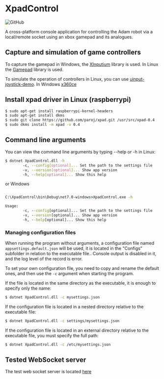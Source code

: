# XpadControl

![GitHub](https://img.shields.io/github/license/Adam-Software/XpadControl)


A cross-platform console application  for controlling the Adam robot via a local/remote socket using an xbox gamepad and its analogues.

## Capture and simulation of game controllers

To capture the gamepad in Windows, the [XInputium](https://github.com/AderitoSilva/XInputium) library is used. In Linux the [Gamepad](https://github.com/nahueltaibo/gamepad) library is used.

To simulate the operation of controllers in Linux, you can use [uinput-joystick-demo](https://github.com/GrantEdwards/uinput-joystick-demo). In Windows [x360ce](https://github.com/x360ce/x360ce)

## Install xpad driver in Linux (raspberrypi)

```bash
$ sudo apt-get install raspberrypi-kernel-headers
$ sudo apt-get install dkms 
$ sudo git clone https://github.com/paroj/xpad.git /usr/src/xpad-0.4
$ sudo dkms install -m xpad -v 0.4
```

## Command line arguments

You can view the command line arguments by typing --help or -h in Linux:

```bash
$ dotnet XpadControl.dll -h
        -c, --config[optional]... Set the path to the settings file
        -v, --version[optional]... Show app version
        -h, --help[optional]... Show this help
```

or Windows

```cmd

C:\XpadControl\bin\Debug\net7.0-windows>XpadControl.exe -h

Usage:
        -c, --config[optional]... Set the path to the settings file
        -v, --version[optional]... Show app version
        -h, --help[optional]... Show this help
```

### Managing configuration files

When running the program without arguments, a configuration file named `appsettings.default.json` will be used, it is located in the "Configs" subfolder in relation to the executable file..
Console output is disabled in it, and the log level of the record is error.

To set your own configuration file, you need to copy and rename the default ones, and then use the `-c` argument when starting the program.

If the file is located in the same directory as the executable, it is enough to specify only the name:

```bash
$ dotnet XpadControl.dll -c mysettings.json

```

If the configuration file is located in a nested directory relative to the executable file:

```bash
$ dotnet XpadControl.dll -c settings/mysettings.json

```

If the configuration file is located in an external directory relative to the executable file, you must specify the full path:

```bash
$ dotnet XpadControl.dll -c /etc/mysettings.json

```
## Tested WebSocket server

The test web socket server is located [here](https://raw.githubusercontent.com/Adam-Software/Adam-SDK/main/servers/GamepadDebugServer.py)


